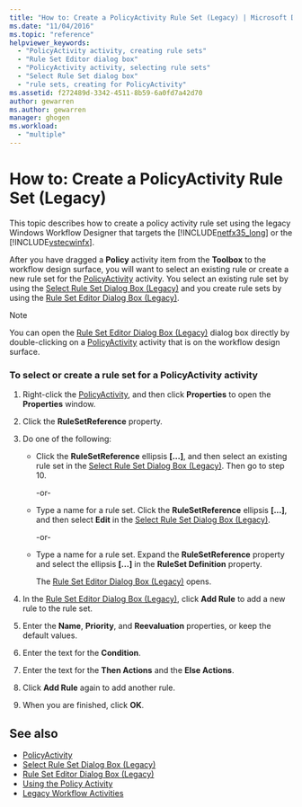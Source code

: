 ```yaml
---
title: "How to: Create a PolicyActivity Rule Set (Legacy) | Microsoft Docs"
ms.date: "11/04/2016"
ms.topic: "reference"
helpviewer_keywords: 
  - "PolicyActivity activity, creating rule sets"
  - "Rule Set Editor dialog box"
  - "PolicyActivity activity, selecting rule sets"
  - "Select Rule Set dialog box"
  - "rule sets, creating for PolicyActivity"
ms.assetid: f272489d-3342-4511-8b59-6a0fd7a42d70
author: gewarren
ms.author: gewarren
manager: ghogen
ms.workload: 
  - "multiple"
---
```

# How to: Create a PolicyActivity Rule Set (Legacy)

This topic describes how to create a policy activity rule set using the legacy Windows Workflow Designer that targets the [!INCLUDE[netfx35_long](../workflow-designer/includes/netfx35_long_md.md)] or the [!INCLUDE[vstecwinfx](../workflow-designer/includes/vstecwinfx_md.md)].

 After you have dragged a **Policy** activity item from the **Toolbox** to the workflow design surface, you will want to select an existing rule or create a new rule set for the [PolicyActivity](http://go.microsoft.com/fwlink?LinkID=65019) activity. You select an existing rule set by using the [Select Rule Set Dialog Box (Legacy)](../workflow-designer/select-rule-set-dialog-box-legacy.md) and you create rule sets by using the [Rule Set Editor Dialog Box (Legacy)](../workflow-designer/rule-set-editor-dialog-box-legacy.md).

> [!NOTE]
> You can open the [Rule Set Editor Dialog Box (Legacy)](../workflow-designer/rule-set-editor-dialog-box-legacy.md) dialog box directly by double-clicking on a [PolicyActivity](http://go.microsoft.com/fwlink?LinkID=65019) activity that is on the workflow design surface.

### To select or create a rule set for a PolicyActivity activity

1.  Right-click the [PolicyActivity](http://go.microsoft.com/fwlink?LinkID=65019), and then click **Properties** to open the **Properties** window.

2.  Click the **RuleSetReference** property.

3.  Do one of the following:

    -   Click the **RuleSetReference** ellipsis **[...]**, and then select an existing rule set in the [Select Rule Set Dialog Box (Legacy)](../workflow-designer/select-rule-set-dialog-box-legacy.md). Then go to step 10.

         -or-

    -   Type a name for a rule set. Click the **RuleSetReference** ellipsis **[...]**, and then select **Edit** in the [Select Rule Set Dialog Box (Legacy)](../workflow-designer/select-rule-set-dialog-box-legacy.md).

         -or-

    -   Type a name for a rule set. Expand the **RuleSetReference** property and select the ellipsis **[...]** in the **RuleSet Definition** property.

         The [Rule Set Editor Dialog Box (Legacy)](../workflow-designer/rule-set-editor-dialog-box-legacy.md) opens.

4.  In the [Rule Set Editor Dialog Box (Legacy)](../workflow-designer/rule-set-editor-dialog-box-legacy.md), click **Add Rule** to add a new rule to the rule set.

5.  Enter the **Name**, **Priority**, and **Reevaluation** properties, or keep the default values.

6.  Enter the text for the **Condition**.

7.  Enter the text for the **Then Actions** and the **Else Actions**.

8.  Click **Add Rule** again to add another rule.

9. When you are finished, click **OK**.

## See also

- [PolicyActivity](http://go.microsoft.com/fwlink?LinkID=65019)
- [Select Rule Set Dialog Box (Legacy)](../workflow-designer/select-rule-set-dialog-box-legacy.md)
- [Rule Set Editor Dialog Box (Legacy)](../workflow-designer/rule-set-editor-dialog-box-legacy.md)
- [Using the Policy Activity](http://go.microsoft.com/fwlink?LinkID=65004)
- [Legacy Workflow Activities](../workflow-designer/legacy-workflow-activities.md)